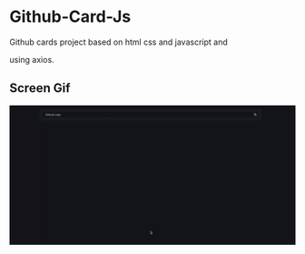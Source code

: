 <h1> Github-Card-Js </h1>

Github cards project based on html css and javascript and

 using axios.

 <h2>Screen Gif </h2>

 ![](Screen%20.gif)
